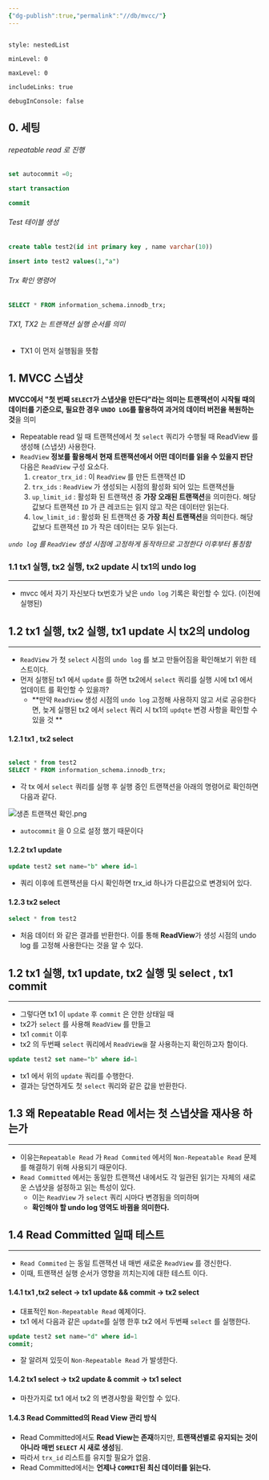 ```yaml
---
{"dg-publish":true,"permalink":"//db/mvcc/"}
---
```



```table-of-contents

style: nestedList

minLevel: 0

maxLevel: 0

includeLinks: true

debugInConsole: false

```

## 0. 세팅
######  repeatable read 로 진행
```sql
set autocommit =0;

start transaction

commit
```

###### Test 테이블 생성
```sql
create table test2(id int primary key , name varchar(10))

insert into test2 values(1,"a")
```

###### Trx 확인 명령어
```sql
SELECT * FROM information_schema.innodb_trx;
```

######  TX1, TX2 는 트랜잭션 실행 순서를 의미 
- TX1 이 먼저 실행됨을 뜻함

## 1. MVCC 스냅샷 

**MVCC에서 "첫 번째 `SELECT`가 스냅샷을 만든다"라는 의미는 트랜잭션이 시작될 때의 데이터를 기준으로, 필요한 경우 `UNDO LOG`를 활용하여 과거의 데이터 버전을 복원하는 것**을 의미

- Repeatable read 일 때 트랜잭션에서 첫 `select` 쿼리가 수행될 때 ReadView 를 생성해 (스냅샷) 사용한다.
- `ReadView` **정보를 활용해서 현재 트랜잭션에서 어떤 데이터를 읽을 수 있을지 판단** 다음은 `ReadView` 구성 요소다.
	1. `creator_trx_id` : 이 `ReadView` 를 만든  트랜잭션 ID
	2. `trx_ids` : `ReadView` 가 생성되는 시점의 활성화 되어 있는 트랜잭션들
	3. `up_limit_id` : 활성화 된 트랜잭션 중 **가장 오래된 트랜잭션**을 의미한다. 해당 값보다 트랜잭션 `ID` 가 큰 레코드는 읽지 않고 작은 데이터만 읽는다.
	4. `low_limit_id` : 활성화 된 트랜잭션 중 **가장 최신 트랜잭션**을 의미한다. 해당 값보다 트랜잭션 `ID` 가 작은 데이터는 모두 읽는다.



 *`undo log` 를 `ReadView` 생성 시점에 고정하게 동작하므로 고정한다 이후부터 통칭함*

### 1.1 tx1 실행, tx2 실행, tx2 update 시 tx1의 undo log
---
- mvcc 에서 자기 자신보다 tx번호가 낮은 `undo log` 기록은 확인할 수 있다. (이전에 실행된)

## 1.2 tx1 실행, tx2 실행, tx1 update 시 tx2의 undolog
---
- `ReadView` 가  첫 `select` 시점의 `undo log` 를 보고 만들어짐을 확인해보기 위한 테스트이다.
- 먼저 실행된 tx1 에서 `update` 를 하면 tx2에서 `select` 쿼리를 실행 시에 tx1 에서 업데이트 를 확인할 수 있을까?
	- **만약 `ReadView` 생성 시점의 `undo log` 고정해 사용하지 않고 서로 공유한다면, 늦게 실행된 tx2 에서 `select` 쿼리 시 tx1의 `updqte` 변경 사항을 확인할 수 있을 것 **

#### 1.2.1 tx1 , tx2 select
```sql

select * from test2
SELECT * FROM information_schema.innodb_trx;
```
- 각 tx 에서 `select` 쿼리를 실행 후 실행 중인 트랜잭션을 아래의 명령어로 확인하면 다음과 같다. 

![생존 트랜잭션 확인.png](/img/user/0.%20%EC%9D%B4%EB%AF%B8%EC%A7%80/%EC%83%9D%EC%A1%B4%20%ED%8A%B8%EB%9E%9C%EC%9E%AD%EC%85%98%20%ED%99%95%EC%9D%B8.png)

- `autocommit` 을 0 으로 설정 했기 때문이다

#### 1.2.2 tx1 update
```sql
update test2 set name="b" where id=1
```
- 쿼리 이후에 트랜잭션을 다시 확인하면 trx_id  하나가 다른값으로 변경되어 있다.

#### 1.2.3 tx2 select
```sql
select * from test2
```
- 처음 데이터 와 같은 결과를 반환한다. 이를 통해 **ReadView**가 생성 시점의 undo log 를 고정해 사용한다는 것을 알 수 있다.

## 1.2 tx1 실행, tx1 update, tx2 실행 및 select , tx1 commit
---
- 그렇다면 tx1 이 `update` 후 `commit` 은 안한 상태일 때 
- tx2가 `select` 를 사용해 `ReadView` 를 만들고
- tx1 `commit` 이후 
- tx2 의 두번째 `select` 쿼리에서 `ReadView을` 잘 사용하는지 확인하고자 함이다.


```sql
update test2 set name="b" where id=1
```
- tx1 에서 위의 `update` 쿼리를 수행한다. 
- 결과는 당연하게도 첫 `select` 쿼리와 같은 값을 반환한다.

## 1.3 왜 Repeatable Read 에서는 첫 스냅샷을 재사용 하는가
---
- 이유는`Repeatable Read` 가  `Read Commited` 에서의 `Non-Repeatable Read` 문제를 해결하기 위해 사용되기 때문이다.
- `Read Committed` 에서는 동일한 트랜잭션 내에서도 각 일관된 읽기는 자체의 새로운 스냅샷을 설정하고 읽는 특성이 있다.
	- 이는 `ReadView` 가 `select` 쿼리 시마다 변경됨을 의미하며
	- **확인해야 할 undo log 영역도 바뀜을 의미한다.**

## 1.4  Read Committed 일때 테스트
---
- `Read Commited` 는 동일 트랜잭션 내 매번 새로운 `ReadView` 를 갱신한다.
- 이때, 트랜잭션 실행 순서가 영향을 끼치는지에 대한 테스트 이다.

#### 1.4.1 tx1 ,tx2 select -> tx1 update && commit -> tx2 select
- 대표적인 `Non-Repeatable Read` 예제이다.
- tx1 에서 다음과 같은 `update`를 실행 한후 tx2 에서 두번째 `select` 를 실행한다.

```sql
update test2 set name="d" where id=1
commit;
```
- 잘 알려져 있듯이  `Non-Repeatable Read` 가 발생한다.



#### 1.4.2 tx1 select → tx2 update & commit → tx1 select
- 마찬가지로 tx1 에서 tx2 의 변경사항을 확인할 수 있다.


#### 1.4.3 Read Committed의 Read View 관리 방식
- Read Committed에서도 **Read View는 존재**하지만, **트랜잭션별로 유지되는 것이 아니라 매번 `SELECT` 시 새로 생성**됨.
- 따라서 `trx_id` 리스트를 유지할 필요가 없음.
- Read Committed에서는 **언제나 `COMMIT`된 최신 데이터를 읽는다.**
